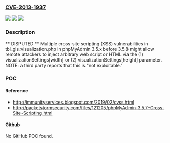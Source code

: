 ### [CVE-2013-1937](https://cve.mitre.org/cgi-bin/cvename.cgi?name=CVE-2013-1937)
![](https://img.shields.io/static/v1?label=Product&message=n%2Fa&color=blue)
![](https://img.shields.io/static/v1?label=Version&message=n%2Fa&color=blue)
![](https://img.shields.io/static/v1?label=Vulnerability&message=n%2Fa&color=brighgreen)

### Description

** DISPUTED ** Multiple cross-site scripting (XSS) vulnerabilities in tbl_gis_visualization.php in phpMyAdmin 3.5.x before 3.5.8 might allow remote attackers to inject arbitrary web script or HTML via the (1) visualizationSettings[width] or (2) visualizationSettings[height] parameter. NOTE: a third party reports that this is "not exploitable."

### POC

#### Reference
- http://immunityservices.blogspot.com/2019/02/cvss.html
- http://packetstormsecurity.com/files/121205/phpMyAdmin-3.5.7-Cross-Site-Scripting.html

#### Github
No GitHub POC found.

